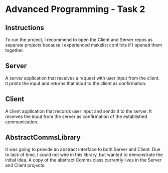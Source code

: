 # Advanced Programming - Task 2

## Instructions

To run the project, I recommend to open the Client and Server repos as separate projects 
because I experienced makelist conflicts if I opened them together.

## Server

A server application that receives a request with user input from the client. 
It prints the input and returns that input to the client as confirmation.

## Client 

A client application that records user input and sends it to the server. 
It receives the input from the server as confirmation of the established 
communication. 

## AbstractCommsLibrary

It was going to provide an abstract interface to both Server and Client.
Due to lack of time, I could not wire in this library, but wanted to demonstrate
the initial idea. 
A copy of the abstract Comms class currently lives in the Server and Client projects. 